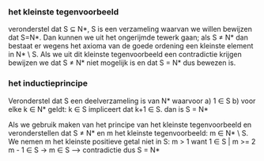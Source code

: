 ### het kleinste tegenvoorbeeld
veronderstel dat S ⊆ N\*, S is een verzameling waarvan we willen bewijzen dat S=N\*.
Dan kunnen we uit het ongerijmde tewerk gaan; als S ≠ N* dan bestaat er wegens het axioma van de goede ordening een kleinste element in N* \ S. Als we uit dit kleinste tegenvoorbeeld een contradictie krijgen bewijzen we dat S ≠ N* niet mogelijk is en dat  S = N* dus bewezen is.

### het inductieprincipe
Veronderstel dat S een deelverzameling is van N\* waarvoor
a) 1 ∈ S
b) voor elke k ∈ N* geldt: k ∈ S impliceert dat k+1 ∈ S.
dan is S = N*

Als we gebruik maken van het principe van het kleinste tegenvoorbeeld en veronderstellen dat S ≠ N* en m het kleinste tegenvoorbeeld: m ∈ N* \ S.
We nemen m het kleinste positieve getal niet in S:
m > 1 want 1 ∈ S | m >= 2
m - 1 ∈ S -> m ∈ S --> contradictie
dus S = N*